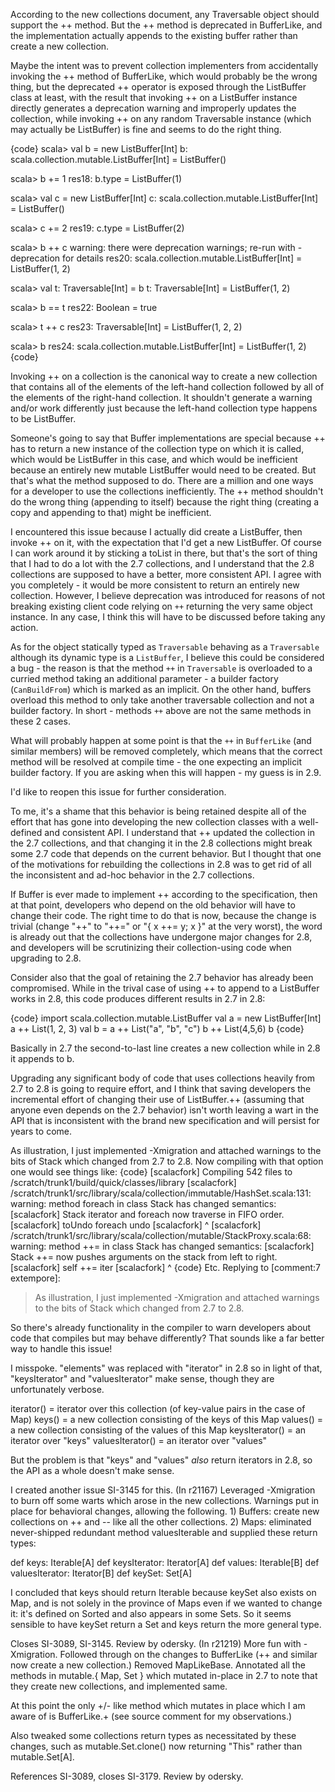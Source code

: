 According to the new collections document, any Traversable object should support the ++ method.  But the ++ method is deprecated in BufferLike, and the implementation actually appends to the existing buffer rather than create a new collection.

Maybe the intent was to prevent collection implementers from accidentally invoking the ++ method of BufferLike, which would probably be the wrong thing, but the deprecated ++ operator is exposed through the ListBuffer class at least, with the result that invoking ++ on a ListBuffer instance directly generates a deprecation warning and improperly updates the collection, while invoking ++ on any random Traversable instance (which may actually be ListBuffer) is fine and seems to do the right thing.

{code}
scala> val b = new ListBuffer[Int]
b: scala.collection.mutable.ListBuffer[Int] = ListBuffer()

scala> b += 1
res18: b.type = ListBuffer(1)

scala> val c = new ListBuffer[Int]
c: scala.collection.mutable.ListBuffer[Int] = ListBuffer()

scala> c += 2
res19: c.type = ListBuffer(2)

scala> b ++ c
warning: there were deprecation warnings; re-run with -deprecation for details
res20: scala.collection.mutable.ListBuffer[Int] = ListBuffer(1, 2)

scala> val t: Traversable[Int] = b
t: Traversable[Int] = ListBuffer(1, 2)

scala> b == t
res22: Boolean = true

scala> t ++ c
res23: Traversable[Int] = ListBuffer(1, 2, 2)

scala> b
res24: scala.collection.mutable.ListBuffer[Int] = ListBuffer(1, 2)
{code}

Invoking ++ on a collection is the canonical way to create a new collection that contains all of the elements of the left-hand collection followed by all of the elements of the right-hand collection.  It shouldn't generate a warning and/or work differently just because the left-hand collection type happens to be ListBuffer.

Someone's going to say that Buffer implementations are special because ++ has to return a new instance of the collection type on which it is called, which would be ListBuffer in this case, and which would be inefficient because an entirely new mutable ListBuffer would need to be created.  But that's what the method supposed to do.  There are a million and one ways for a developer to use the collections inefficiently.  The ++ method shouldn't do the wrong thing (appending to itself) because the right thing (creating a copy and appending to that) might be inefficient.

I encountered this issue because I actually did create a ListBuffer, then invoke ++ on it, with the expectation that I'd get a new ListBuffer.  Of course I can work around it by sticking a toList in there, but that's the sort of thing that I had to do a lot with the 2.7 collections, and I understand that the 2.8 collections are supposed to have a better, more consistent API.
I agree with you completely - it would be more consistent to return an entirely new collection. However, I believe deprecation was introduced for reasons of not breaking existing client code relying on `++` returning the very same object instance. In any case, I think this will have to be discussed before taking any action.

As for the object statically typed as `Traversable` behaving as a `Traversable` although its dynamic type is a `ListBuffer`, I believe this could be considered a bug - the reason is that the method `++` in `Traversable` is overloaded to a curried method taking an additional parameter - a builder factory (`CanBuildFrom`) which is marked as an implicit. On the other hand, buffers overload this method to only take another traversable collection and not a builder factory. In short - methods `++` above are not the same methods in these 2 cases. 

What will probably happen at some point is that the `++` in `BufferLike` (and similar members) will be removed completely, which means that the correct method will be resolved at compile time - the one expecting an implicit builder factory. If you are asking when this will happen - my guess is in 2.9.


I'd like to reopen this issue for further consideration.

To me, it's a shame that this behavior is being retained despite all of the effort that has gone into developing the new collection classes with a well-defined and consistent API.  I understand that ++ updated the collection in the 2.7 collections, and that changing it in the 2.8 collections might break some 2.7 code that depends on the current behavior.  But I thought that one of the motivations for rebuilding the collections in 2.8 was to get rid of all the inconsistent and ad-hoc behavior in the 2.7 collections.

If Buffer is ever made to implement ++ according to the specification, then at that point, developers who depend on the old behavior will have to change their code.  The right time to do that is now, because the change is trivial (change "++" to "++=" or "{ x ++= y; x }" at the very worst), the word is already out that the collections have undergone major changes for 2.8, and developers will be scrutinizing their collection-using code when upgrading to 2.8.

Consider also that the goal of retaining the 2.7 behavior has already been compromised.  While in the trival case of using ++ to append to a ListBuffer works in 2.8, this code produces different results in 2.7 in 2.8:

{code}
import scala.collection.mutable.ListBuffer
val a = new ListBuffer[Int]
a ++ List(1, 2, 3)
val b = a ++ List("a", "b", "c")
b ++ List(4,5,6)
b
{code}

Basically in 2.7 the second-to-last line creates a new collection while in 2.8 it appends to b.

Upgrading any significant body of code that uses collections heavily from 2.7 to 2.8 is going to require effort, and I think that saving developers the incremental  effort of changing their use of ListBuffer.++ (assuming that anyone even depends on the 2.7 behavior) isn't worth leaving a wart in the API that is inconsistent with the brand new specification and will persist for years to come.

As illustration, I just implemented -Xmigration and attached warnings to the bits of Stack which changed from 2.7 to 2.8.  Now compiling with that option one would see things like:
{code}
[scalacfork] Compiling 542 files to /scratch/trunk1/build/quick/classes/library
[scalacfork] /scratch/trunk1/src/library/scala/collection/immutable/HashSet.scala:131: warning: method foreach in class Stack has changed semantics:
[scalacfork]  Stack iterator and foreach now traverse in FIFO order.
[scalacfork]     toUndo foreach undo
[scalacfork]     ^
[scalacfork] /scratch/trunk1/src/library/scala/collection/mutable/StackProxy.scala:68: warning: method ++= in class Stack has changed semantics:
[scalacfork]  Stack ++= now pushes arguments on the stack from left to right.
[scalacfork]     self ++= iter
[scalacfork]     ^
{code}
Etc.
Replying to [comment:7 extempore]:
> As illustration, I just implemented -Xmigration and attached warnings to the bits of Stack which changed from 2.7 to 2.8. 

So there's already functionality in the compiler to warn developers about code that compiles but may behave differently?  That sounds like a far better way to handle this issue!


I misspoke.  "elements" was replaced with "iterator" in 2.8 so in light of that, "keysIterator" and "valuesIterator" make sense, though they are unfortunately verbose.

iterator() = iterator over this collection (of key-value pairs in the case of Map)
keys() = a new collection consisting of the keys of this Map
values() = a new collection consisting of the values of this Map
keysIterator() = an iterator over "keys"
valuesIterator() = an iterator over "values"

But the problem is that "keys" and "values" *also* return iterators in 2.8, so the API as a whole doesn't make sense.

I created another issue SI-3145 for this.
(In r21167) Leveraged -Xmigration to burn off some warts which arose in the
new collections.  Warnings put in place for behavioral changes,
allowing the following.  1) Buffers: create new collections on
++ and -- like all the other collections.  2) Maps: eliminated
never-shipped redundant method valuesIterable and supplied these
return types:

  def keys: Iterable[A]
  def keysIterator: Iterator[A]
  def values: Iterable[B]
  def valuesIterator: Iterator[B]
  def keySet: Set[A]

I concluded that keys should return Iterable because keySet
also exists on Map, and is not solely in the province of Maps
even if we wanted to change it: it's defined on Sorted and
also appears in some Sets.  So it seems sensible to have keySet
return a Set and keys return the more general type.

Closes SI-3089, SI-3145.  Review by odersky.
(In r21219) More fun with -Xmigration.  Followed through on the changes
to BufferLike (++ and similar now create a new collection.)
Removed MapLikeBase.  Annotated all the methods in mutable.{ Map, Set }
which mutated in-place in 2.7 to note that they create new
collections, and implemented same.

At this point the only +/- like method which mutates in place
which I am aware of is BufferLike.+ (see source comment for my
observations.)

Also tweaked some collections return types as necessitated by these
changes, such as mutable.Set.clone() now returning "This" rather
than mutable.Set[A].

References SI-3089, closes SI-3179.  Review by odersky.
